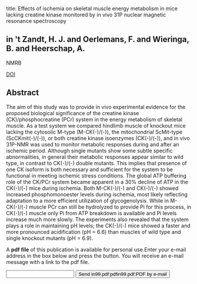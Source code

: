 title: Effects of ischemia on skeletal muscle energy metabolism in mice lacking creatine kinase monitored by in vivo 31P nuclear magnetic resonance spectroscopy

## in 't Zandt, H. J. and Oerlemans, F. and Wieringa, B. and Heerschap, A.
NMRB

<a href="https://doi.org/10.1002/(SICI)1099-1492(199910)12:6<327::AID-NBM570>3.0.CO;2-9">DOI</a>

## Abstract
The aim of this study was to provide in vivo experimental evidence for the proposed biological significance of the creatine kinase (CK)/phosphocreatine (PCr) system in the energy metabolism of skeletal muscle. As a test system we compared hindlimb muscle of knockout mice lacking the cytosolic M-type (M-CK(-)/(-)), the mitochondrial ScMit-type (ScCKmit(-)/(-)), or both creatine kinase isoenzymes (CK(-)/(-)), and in vivo 31P-NMR was used to monitor metabolic responses during and after an ischemic period. Although single mutants show some subtle specific abnormalities, in general their metabolic responses appear similar to wild type, in contrast to CK(-)/(-) double mutants. This implies that presence of one CK isoform is both necessary and sufficient for the system to be functional in meeting ischemic stress conditions. The global ATP buffering role of the CK/PCr system became apparent in a 30% decline of ATP in the CK(-)/(-) mice during ischemia. Both M-CK(-)/(-) and CK(-)/(-) showed increased phosphomonoester levels during ischemia, most likely reflecting adaptation to a more efficient utilization of glycogenolysis. While in M-CK(-)/(-) muscle PCr can still be hydrolyzed to provide Pi for this process, in CK(-)/(-) muscle only Pi from ATP breakdown is available and Pi levels increase much more slowly. The experiments also revealed that the system plays a role in maintaining pH levels; the CK(-)/(-) mice showed a faster and more pronounced acidification (pH = 6.6) than muscles of wild type and single knockout mutants (pH = 6.9).

A <b>pdf file</b> of this publication is available for personal use.Enter your e-mail address in the box below and press the button. You will receive an e-mail message with a link to the pdf file.
<form action="sender.php">  <input type="text" name="email">  <input type="submit" value="Send in99.pdf:pdfin99.pdf:PDF by e-mail"></form>